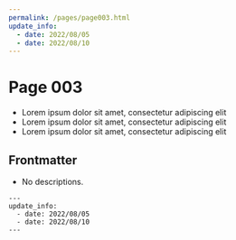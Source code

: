 ```yaml
---
permalink: /pages/page003.html
update_info:
  - date: 2022/08/05
  - date: 2022/08/10
---
```

# Page 003

- Lorem ipsum dolor sit amet, consectetur adipiscing elit
- Lorem ipsum dolor sit amet, consectetur adipiscing elit
- Lorem ipsum dolor sit amet, consectetur adipiscing elit


## Frontmatter

- No descriptions.

```
---
update_info:
  - date: 2022/08/05
  - date: 2022/08/10
---
```
